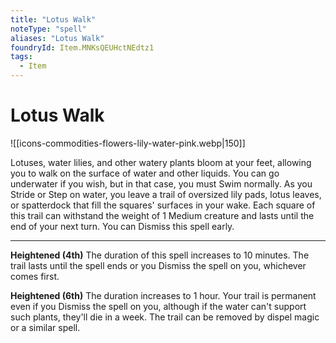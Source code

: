 ```yaml
---
title: "Lotus Walk"
noteType: "spell"
aliases: "Lotus Walk"
foundryId: Item.MNKsQEUHctNEdtz1
tags:
  - Item
---
```


# Lotus Walk
![[icons-commodities-flowers-lily-water-pink.webp|150]]

Lotuses, water lilies, and other watery plants bloom at your feet, allowing you to walk on the surface of water and other liquids. You can go underwater if you wish, but in that case, you must Swim normally. As you Stride or Step on water, you leave a trail of oversized lily pads, lotus leaves, or spatterdock that fill the squares' surfaces in your wake. Each square of this trail can withstand the weight of 1 Medium creature and lasts until the end of your next turn. You can Dismiss this spell early.

* * *

**Heightened (4th)** The duration of this spell increases to 10 minutes. The trail lasts until the spell ends or you Dismiss the spell on you, whichever comes first.

**Heightened (6th)** The duration increases to 1 hour. Your trail is permanent even if you Dismiss the spell on you, although if the water can't support such plants, they'll die in a week. The trail can be removed by dispel magic or a similar spell.
